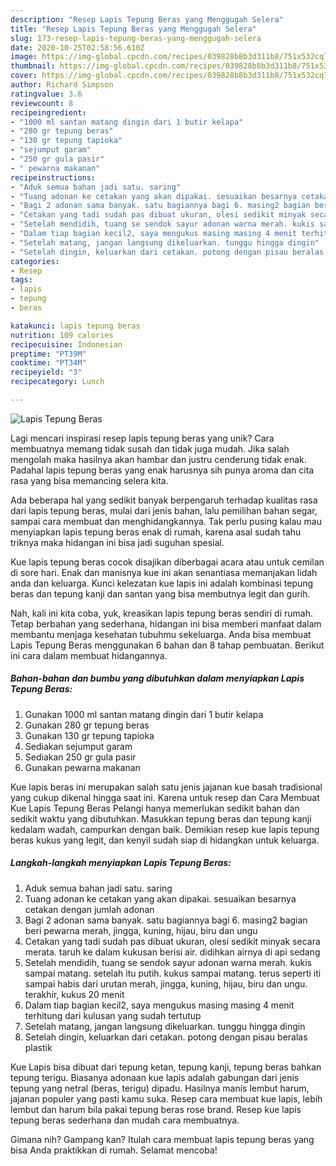 ```yaml
---
description: "Resep Lapis Tepung Beras yang Menggugah Selera"
title: "Resep Lapis Tepung Beras yang Menggugah Selera"
slug: 173-resep-lapis-tepung-beras-yang-menggugah-selera
date: 2020-10-25T02:58:56.610Z
image: https://img-global.cpcdn.com/recipes/039828b8b3d311b8/751x532cq70/lapis-tepung-beras-foto-resep-utama.jpg
thumbnail: https://img-global.cpcdn.com/recipes/039828b8b3d311b8/751x532cq70/lapis-tepung-beras-foto-resep-utama.jpg
cover: https://img-global.cpcdn.com/recipes/039828b8b3d311b8/751x532cq70/lapis-tepung-beras-foto-resep-utama.jpg
author: Richard Simpson
ratingvalue: 3.6
reviewcount: 8
recipeingredient:
- "1000 ml santan matang dingin dari 1 butir kelapa"
- "280 gr tepung beras"
- "130 gr tepung tapioka"
- "sejumput garam"
- "250 gr gula pasir"
- " pewarna makanan"
recipeinstructions:
- "Aduk semua bahan jadi satu. saring"
- "Tuang adonan ke cetakan yang akan dipakai. sesuaikan besarnya cetakan dengan jumlah adonan"
- "Bagi 2 adonan sama banyak. satu bagiannya bagi 6. masing2 bagian beri pewarna merah, jingga, kuning, hijau, biru dan ungu"
- "Cetakan yang tadi sudah pas dibuat ukuran, olesi sedikit minyak secara merata. taruh ke dalam kukusan berisi air. didihkan airnya di api sedang"
- "Setelah mendidih, tuang se sendok sayur adonan warna merah. kukis sampai matang. setelah itu putih. kukus sampai matang. terus seperti iti sampai habis dari urutan merah, jingga, kuning, hijau, biru dan ungu. terakhir, kukus 20 menit"
- "Dalam tiap bagian kecil2, saya mengukus masing masing 4 menit terhitung dari kulusan yang sudah tertutup"
- "Setelah matang, jangan langsung dikeluarkan. tunggu hingga dingin"
- "Setelah dingin, keluarkan dari cetakan. potong dengan pisau beralas plastik"
categories:
- Resep
tags:
- lapis
- tepung
- beras

katakunci: lapis tepung beras 
nutrition: 109 calories
recipecuisine: Indonesian
preptime: "PT39M"
cooktime: "PT34M"
recipeyield: "3"
recipecategory: Lunch

---
```



![Lapis Tepung Beras](https://img-global.cpcdn.com/recipes/039828b8b3d311b8/751x532cq70/lapis-tepung-beras-foto-resep-utama.jpg)

Lagi mencari inspirasi resep lapis tepung beras yang unik? Cara membuatnya memang tidak susah dan tidak juga mudah. Jika salah mengolah maka hasilnya akan hambar dan justru cenderung tidak enak. Padahal lapis tepung beras yang enak harusnya sih punya aroma dan cita rasa yang bisa memancing selera kita.

Ada beberapa hal yang sedikit banyak berpengaruh terhadap kualitas rasa dari lapis tepung beras, mulai dari jenis bahan, lalu pemilihan bahan segar, sampai cara membuat dan menghidangkannya. Tak perlu pusing kalau mau menyiapkan lapis tepung beras enak di rumah, karena asal sudah tahu triknya maka hidangan ini bisa jadi suguhan spesial.

Kue lapis tepung beras cocok disajikan diberbagai acara atau untuk cemilan di sore hari. Enak dan manisnya kue ini akan senantiasa memanjakan lidah anda dan keluarga. Kunci kelezatan kue lapis ini adalah kombinasi tepung beras dan tepung kanji dan santan yang bisa membutnya legit dan gurih.


Nah, kali ini kita coba, yuk, kreasikan lapis tepung beras sendiri di rumah. Tetap berbahan yang sederhana, hidangan ini bisa memberi manfaat dalam membantu menjaga kesehatan tubuhmu sekeluarga. Anda bisa membuat Lapis Tepung Beras menggunakan 6 bahan dan 8 tahap pembuatan. Berikut ini cara dalam membuat hidangannya.

<!--inarticleads1-->

##### Bahan-bahan dan bumbu yang dibutuhkan dalam menyiapkan Lapis Tepung Beras:

1. Gunakan 1000 ml santan matang dingin dari 1 butir kelapa
1. Gunakan 280 gr tepung beras
1. Gunakan 130 gr tepung tapioka
1. Sediakan sejumput garam
1. Sediakan 250 gr gula pasir
1. Gunakan  pewarna makanan


Kue lapis beras ini merupakan salah satu jenis jajanan kue basah tradisional yang cukup dikenal hingga saat ini. Karena untuk resep dan Cara Membuat Kue Lapis Tepung Beras Pelangi hanya memerlukan sedikit bahan dan sedikit waktu yang dibutuhkan. Masukkan tepung beras dan tepung kanji kedalam wadah, campurkan dengan baik. Demikian resep kue lapis tepung beras kukus yang legit, dan kenyil sudah siap di hidangkan untuk keluarga. 

<!--inarticleads2-->

##### Langkah-langkah menyiapkan Lapis Tepung Beras:

1. Aduk semua bahan jadi satu. saring
1. Tuang adonan ke cetakan yang akan dipakai. sesuaikan besarnya cetakan dengan jumlah adonan
1. Bagi 2 adonan sama banyak. satu bagiannya bagi 6. masing2 bagian beri pewarna merah, jingga, kuning, hijau, biru dan ungu
1. Cetakan yang tadi sudah pas dibuat ukuran, olesi sedikit minyak secara merata. taruh ke dalam kukusan berisi air. didihkan airnya di api sedang
1. Setelah mendidih, tuang se sendok sayur adonan warna merah. kukis sampai matang. setelah itu putih. kukus sampai matang. terus seperti iti sampai habis dari urutan merah, jingga, kuning, hijau, biru dan ungu. terakhir, kukus 20 menit
1. Dalam tiap bagian kecil2, saya mengukus masing masing 4 menit terhitung dari kulusan yang sudah tertutup
1. Setelah matang, jangan langsung dikeluarkan. tunggu hingga dingin
1. Setelah dingin, keluarkan dari cetakan. potong dengan pisau beralas plastik


Kue Lapis bisa dibuat dari tepung ketan, tepung kanji, tepung beras bahkan tepung terigu. Biasanya adonaan kue lapis adalah gabungan dari jenis tepung yang netral (beras, terigu) dipadu. Hasilnya manis lembut harum, jajanan populer yang pasti kamu suka. Resep cara membuat kue lapis, lebih lembut dan harum bila pakai tepung beras rose brand. Resep kue lapis tepung beras sederhana dan mudah cara membuatnya. 

Gimana nih? Gampang kan? Itulah cara membuat lapis tepung beras yang bisa Anda praktikkan di rumah. Selamat mencoba!
